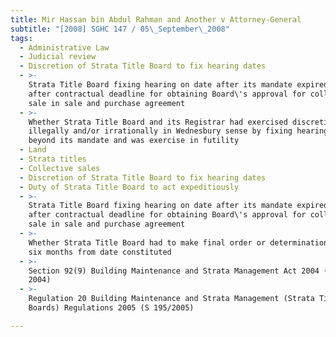 ```yaml
---
title: Mir Hassan bin Abdul Rahman and Another v Attorney-General
subtitle: "[2008] SGHC 147 / 05\_September\_2008"
tags:
  - Administrative Law
  - Judicial review
  - Discretion of Strata Title Board to fix hearing dates
  - >-
    Strata Title Board fixing hearing on date after its mandate expired and
    after contractual deadline for obtaining Board\'s approval for collective
    sale in sale and purchase agreement
  - >-
    Whether Strata Title Board and its Registrar had exercised discretion
    illegally and/or irrationally in Wednesbury sense by fixing hearing on date
    beyond its mandate and was exercise in futility
  - Land
  - Strata titles
  - Collective sales
  - Discretion of Strata Title Board to fix hearing dates
  - Duty of Strata Title Board to act expeditiously
  - >-
    Strata Title Board fixing hearing on date after its mandate expired and
    after contractual deadline for obtaining Board\'s approval for collective
    sale in sale and purchase agreement
  - >-
    Whether Strata Title Board had to make final order or determination within
    six months from date constituted
  - >-
    Section 92(9) Building Maintenance and Strata Management Act 2004 (Act 47 of
    2004)
  - >-
    Regulation 20 Building Maintenance and Strata Management (Strata Titles
    Boards) Regulations 2005 (S 195/2005)

---
```


